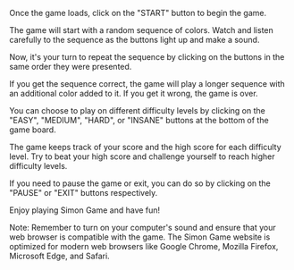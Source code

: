 Once the game loads, click on the "START" button to begin the game.

The game will start with a random sequence of colors. Watch and listen carefully to the sequence as the buttons light up and make a sound.

Now, it's your turn to repeat the sequence by clicking on the buttons in the same order they were presented.

If you get the sequence correct, the game will play a longer sequence with an additional color added to it. If you get it wrong, the game is over.

You can choose to play on different difficulty levels by clicking on the "EASY", "MEDIUM", "HARD", or "INSANE" buttons at the bottom of the game board.

The game keeps track of your score and the high score for each difficulty level. Try to beat your high score and challenge yourself to reach higher difficulty levels.

If you need to pause the game or exit, you can do so by clicking on the "PAUSE" or "EXIT" buttons respectively.

Enjoy playing Simon Game and have fun!

Note: Remember to turn on your computer's sound and ensure that your web browser is compatible with the game. The Simon Game website is optimized for modern web browsers like Google Chrome, Mozilla Firefox, Microsoft Edge, and Safari.
